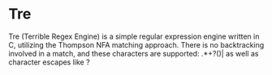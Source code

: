 Tre
===

Tre (Terrible Regex Engine) is a simple regular expression engine written in C, utilizing the Thompson NFA matching approach. There is no backtracking involved in a match, and these characters are supported: .*+?()| as well as character escapes like \?
